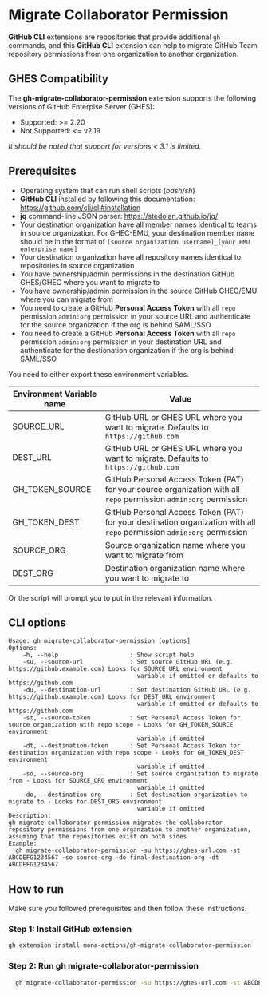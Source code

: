 # Migrate Collaborator Permission

**GitHub CLI** extensions are repositories that provide additional `gh` commands, and this **GitHub CLI** extension can help to migrate GitHub Team repository permissions from one organization to another organization.

## GHES Compatibility
The **gh-migrate-collaborator-permission** extension supports the following versions of GitHub Enterpise Server (GHES):

- Supported: >= 2.20
- Not Supported: <= v2.19

*It should be noted that support for versions < 3.1 is limited.*

## Prerequisites

- Operating system that can run shell scripts (*bash/sh*)
- **GitHub CLI** installed by following this documentation: <https://github.com/cli/cli#installation>
- **jq** command-line JSON parser: <https://stedolan.github.io/jq/>
- Your destination organization have all member names identical to teams in source organization. For GHEC-EMU, your destination member name should be in the format of `[source organization username]_[your EMU enterprise name]`
- Your destination organization have all repository names identical to repositories in source organization
- You have ownership/admin permissions in the destination GitHub GHES/GHEC where you want to migrate to
- You have ownership/admin permission in the source GitHub GHEC/EMU where you can migrate from
- You need to create a GitHub **Personal Access Token** with all `repo` permission `admin:org` permission in your source URL and authenticate for the source organization if the org is behind SAML/SSO
- You need to create a GitHub **Personal Access Token** with all `repo` permission `admin:org` permission in your destination URL and authenticate for the destionation organization if the org is behind SAML/SSO

You need to either export these environment variables.

| Environment Variable name | Value                                                                                       |
| ------------------------- | ------------------------------------------------------------------------------------------- |
| SOURCE_URL | GitHub URL or GHES URL where you want to migrate. Defaults to `https://github.com` |
| DEST_URL | GitHub URL or GHES URL where you want to migrate. Defaults to `https://github.com` |
| GH_TOKEN_SOURCE | GitHub Personal Access Token (PAT) for your source organization with all `repo` permission `admin:org` permission  |
| GH_TOKEN_DEST | GitHub Personal Access Token (PAT) for your destination organization with all `repo` permission `admin:org` permission  |
| SOURCE_ORG | Source organization name where you want to migrate from  |
| DEST_ORG | Destination organization name where you want to migrate to  |

Or the script will prompt you to put in the relevant information.

## CLI options

```text
Usage: gh migrate-collaborator-permission [options]
Options:
    -h, --help                    : Show script help
    -su, --source-url             : Set source GitHub URL (e.g. https://github.example.com) Looks for SOURCE_URL environment
                                    variable if omitted or defaults to https://github.com
    -du, --destination-url        : Set destination GitHub URL (e.g. https://github.example.com) Looks for DEST_URL environment
                                    variable if omitted or defaults to https://github.com                                 
    -st, --source-token           : Set Personal Access Token for source organization with repo scope - Looks for GH_TOKEN_SOURCE environment
                                    variable if omitted
    -dt, --destination-token      : Set Personal Access Token for destination organization with repo scope - Looks for GH_TOKEN_DEST environment
                                    variable if omitted
    -so, --source-org             : Set source organization to migrate from - Looks for SOURCE_ORG environment
                                    variable if omitted
    -do, --destination-org        : Set destination organization to migrate to - Looks for DEST_ORG environment
                                    variable if omitted
Description:
gh migrate-collaborator-permission migrates the collaborator repository permissions from one organzation to another organization, assuming that the repositories exist on both sides
Example:
  gh migrate-collaborator-permission -su https://ghes-url.com -st ABCDEFG1234567 -so source-org -do final-destination-org -dt ABCDEFG1234567
```
## How to run

Make sure you followed prerequisites and then follow these instructions.

### Step 1: Install GitHub extension

```sh
gh extension install mona-actions/gh-migrate-collaborator-permission
```

### Step 2: Run gh migrate-collaborator-permission

```sh
  gh migrate-collaborator-permission -su https://ghes-url.com -st ABCDEFG1234567 -so source-org -do final-destination-org -dt ABCDEFG1234567
```